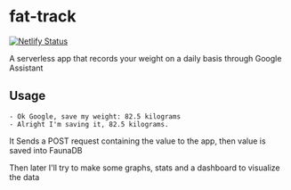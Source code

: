 # fat-track

[![Netlify Status](https://api.netlify.com/api/v1/badges/7fe6ee59-bb00-4e14-8835-51d07dadb5c3/deploy-status)](https://app.netlify.com/sites/fat-tracker/deploys)

A serverless app that records your weight on a daily basis through Google Assistant

## Usage

```
- Ok Google, save my weight: 82.5 kilograms
- Alright I'm saving it, 82.5 kilograms.
```

It Sends a POST request containing the value to the app, then value is saved into FaunaDB

Then later I'll try to make some graphs, stats and a dashboard to visualize the data
